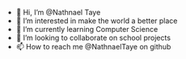 - 👋 Hi, I’m @Nathnael Taye
- 👀 I’m interested in make the world a better place
- 🌱 I’m currently learning Computer Science
- 💞️ I’m looking to collaborate on school projects
- 📫 How to reach me @NathnaelTaye on github

<!---
NathnaelTaye/NathnaelTaye is a ✨ special ✨ repository because its `README.md` (this file) appears on your GitHub profile.
You can click the Preview link to take a look at your changes.
--->

